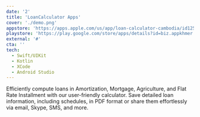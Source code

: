 ```yaml
---
date: '2'
title: 'LoanCalculator Apps'
cover: './demo.png'
appstore: 'https://apps.apple.com/us/app/loan-calculator-cambodia/id1251857821'
playstore: 'https://play.google.com/store/apps/details?id=biz.appkhmer.loanCalculator'
external: '#'
cta: ''
tech:
  - Swift/UIKit
  - Kotlin
  - XCode
  - Android Studio
---
```


Efficiently compute loans in Amortization, Mortgage, Agriculture, and Flat Rate Installment with our user-friendly calculator. Save detailed loan information, including schedules, in PDF format or share them effortlessly via email, Skype, SMS, and more.
